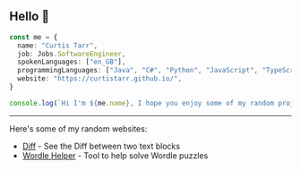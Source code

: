 ## Hello 👋

```typescript
const me = {
  name: "Curtis Tarr",
  job: Jobs.SoftwareEngineer,
  spokenLanguages: ["en_GB"],
  programmingLanguages: ["Java", "C#", "Python", "JavaScript", "TypeScript"],
  website: "https://curtistarr.github.io/",
}

console.log(`Hi I'm ${me.name}, I hope you enjoy some of my random projects :)`)
```

---

Here's some of my random websites:
- [Diff](https://curtistarr.github.io/diff/) - See the Diff between two text blocks
- [Wordle Helper](https://curtistarr.github.io/wordle-helper/) - Tool to help solve Wordle puzzles
